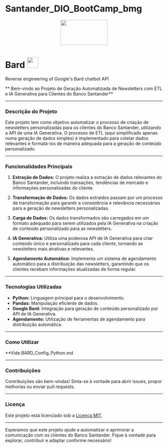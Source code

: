 # Santander_DIO_BootCamp_bmg

<p align="center">
  <img width="150" height="80" src="https://github.com/BrunoGeraldine/Santander_DIO_BootCamp_bmg/assets/87772120/5e0d1150-d52c-4fb6-b979-152f7fa52e2b"
       </p>
 <p align="Center">



# Bard <img src="https://www.gstatic.com/lamda/images/favicon_v1_150160cddff7f294ce30.svg" width="35px" />
Reverse engineering of Google's Bard chatbot API


** Bem-vindo ao Projeto de Geração Automatizada de Newsletters com ETL e IA Generativa para Clientes do Banco Santander**

---

### Descrição do Projeto

Este projeto tem como objetivo automatizar o processo de criação de newsletters personalizadas para os clientes do Banco Santander, utilizando a API de uma IA Generativa. O processo de ETL (aqui simplificado apenas numa geração de dados simples) é implementado para coletar dados relevantes e formatá-los de maneira adequada para a geração de conteúdo personalizado.

---

### Funcionalidades Principais

1. **Extração de Dados:** O projeto realiza a extração de dados relevantes do Banco Santander, incluindo transações, tendências de mercado e informações personalizadas do cliente.

2. **Transformação de Dados:** Os dados extraídos passam por um processo de transformação para garantir a consistência e relevância necessárias para a geração de newsletters personalizadas.

3. **Carga de Dados:** Os dados transformados são carregados em um formato adequado para serem utilizados pela IA Generativa na criação de conteúdo personalizado para as newsletters.

4. **IA Generativa:** Utiliza uma poderosa API de IA Generativa para criar conteúdo único e personalizado para cada cliente, tornando as newsletters mais atrativas e relevantes.

5. **Agendamento Automático:** Implementa um sistema de agendamento automático para a distribuição das newsletters, garantindo que os clientes recebam informações atualizadas de forma regular.

---

### Tecnologias Utilizadas

- **Python:** Linguagem principal para o desenvolvimento.
- **Pandas:** Manipulação eficiente de dados.
- **Google Bard:** Integração para geração de conteúdo personalizado por API de IA Generativa.
- **Agendamento:** Utilização de ferramentas de agendamento para distribuição automática.

---

### Como Utilizar

**Vide BARD_Config_Python.md



---

### Contribuições

Contribuições são bem-vindas! Sinta-se à vontade para abrir issues, propor melhorias ou enviar pull requests.

---

### Licença

Este projeto está licenciado sob a [Licença MIT](LICENSE).

---

Esperamos que este projeto ajude a automatizar e aprimorar a comunicação com os clientes do Banco Santander. Fique à vontade para explorar, contribuir e adaptar conforme necessário!
